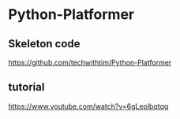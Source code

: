 # Python-Platformer

## Skeleton code

https://github.com/techwithtim/Python-Platformer

## tutorial

https://www.youtube.com/watch?v=6gLeplbqtqg
